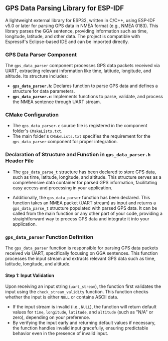 ## GPS Data Parsing Library for ESP-IDF

A lightweight external library for ESP32, written in C/C++, using ESP-IDF v5.0 or later for parsing GPS data in NMEA format (e.g., NMEA 0183). This library parses the GGA sentence, providing information such as time, longitude, latitude, and other data. The project is compatible with Espressif's Eclipse-based IDE and can be imported directly.

### GPS Data Parser Component

The `gps_data_parser` component processes GPS data packets received via UART, extracting relevant information like time, latitude, longitude, and altitude. Its structure includes:

- **`gps_data_parser.h`**: Declares function to parse GPS data and defines a structure for data parameters.
- **`gps_data_parser.c`**: Implements functions to parse, validate, and process the NMEA sentence through UART stream.

### CMake Configuration

- The `gps_data_parser.c` source file is registered in the component folder's `CMakeLists.txt`.
- The main folder's `CMakeLists.txt` specifies the requirement for the `gps_data_parser` component for proper integration.




### Declaration of Structure and Function in `gps_data_parser.h` Header File

- The `gps_data_parse_t` structure has been declared to store GPS data, such as time, latitude, longitude, and altitude. This structure serves as a comprehensive data container for parsed GPS information, facilitating easy access and processing in your application.

- Additionally, the `gps_data_parser` function has been declared. This function takes an NMEA packet (UART stream) as input and returns a `gps_data_parse_t` structure populated with parsed GPS data. It can be called from the main function or any other part of your code, providing a straightforward way to process GPS data and integrate it into your application.



### `gps_data_parser` Function Definition

The `gps_data_parser` function is responsible for parsing GPS data packets received via UART, specifically focusing on GGA sentences. This function processes the input stream and extracts relevant GPS data such as time, latitude, longitude, and altitude.

#### Step 1: Input Validation

Upon receiving an input string (`uart_stream`), the function first validates the input using the `check_stream_validity` function. This function checks whether the input is either `NULL` or contains ASCII data.

- If the input stream is invalid (i.e., `NULL`), the function will return default values for `time`, `longitude`, `latitude`, and `altitude` (such as "N/A" or zero), depending on your preference.
- By verifying the input early and returning default values if necessary, the function handles invalid input gracefully, ensuring predictable behavior even in the presence of invalid input.

